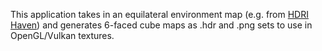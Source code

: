This application takes in an equilateral environment map (e.g. from [HDRI Haven](https://hdrihaven.com/)) and generates 6-faced cube maps as .hdr and .png sets to use in OpenGL/Vulkan textures. 
